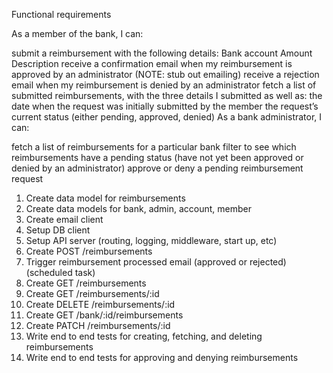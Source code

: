 Functional requirements

As a member of the bank, I can:

submit a reimbursement with the following details:
Bank account
Amount
Description
receive a confirmation email when my reimbursement is approved by an administrator (NOTE: stub out emailing)
receive a rejection email when my reimbursement is denied by an administrator
fetch a list of submitted reimbursements, with the three details I submitted as well as:
the date when the request was initially submitted by the member
the request’s current status (either pending, approved, denied)
As a bank administrator, I can:

fetch a list of reimbursements for a particular bank
filter to see which reimbursements have a pending status (have not yet been approved or denied by an administrator)
approve or deny a pending reimbursement request


1. Create data model for reimbursements
2. Create data models for bank, admin, account, member
3. Create email client
4. Setup DB client
5. Setup API server (routing, logging, middleware, start up, etc)
6. Create POST /reimbursements
7. Trigger reimbursement processed email (approved or rejected) (scheduled task)
8. Create GET /reimbursements
9. Create GET /reimbursements/:id
10. Create DELETE /reimbursements/:id
11. Create GET /bank/:id/reimbursements
12. Create PATCH /reimbursements/:id
13. Write end to end tests for creating, fetching, and deleting reimbursements
14. Write end to end tests for approving and denying reimbursements
